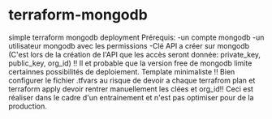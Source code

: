 # terraform-mongodb
simple terraform mongodb deployment
Prérequis:
-un compte mongodb 
-un utilisateur mongodb avec les permissions
-Clé API a créer sur mongodb (C'est lors de la création de l'API que les accès seront donnée: private_key, public_key, org_id)
!! Il et probable que la version free de mongodb limite certainnes possibilités de deploiement. 
Template minimaliste
!! Bien configurer le fichier .tfvars au risque de devoir a chaque terrafrom plan et terraform apply devoir rentrer manuellement les clées et org_id!!
Ceci est réaliser dans le cadre d'un entrainement et n'est pas optimiser pour de la production.
